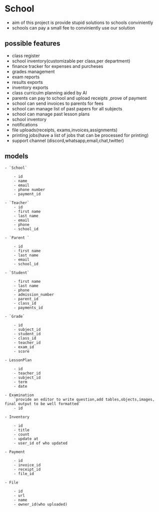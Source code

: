 # School

- aim of this project is provide stupid solutions to schools conviniently
- schools can pay a small fee to conviniently use our solution


## possible features
- class register
- school inventory(customizable per class,per department)
- finance tracker for expenses and purcheses
- grades management
- exam reports
- results exports
- inventory exports
- class curriculm planning aided by AI 
- parents can pay to school and upload receipts ,prove of payment
- school can send invoices to parents for fees
- school can manage list of past papers for all subjects
- school can manage past lesson plans
- school inventory
- notifications
- file uploads(receipts, exams,invoices,assignments)
- printing jobs(have a list of jobs that can be processed for printing)
- support channel (discord,whatsapp,email,chat,twitter)

## models

    - `School`

        - id
        - name
        - email 
        - phone number
        - payment_id

    - `Teacher`
        - id
        - first name
        - last name
        - email
        - phone
        - school_id

    - `Parent `

        - id
        - first name
        - last name
        - email
        - school_id

    - `Student`

        - first name
        - last name
        - phone
        - admission_number
        - parent_id
        - class_id
        - payments_id
    
    - `Grade`

        - id
        - subject_id
        - student_id
        - class_id
        - teacher_id
        - exam_id
        - score

    - LessonPlan

        - id
        - teacher_id
        - subject_id
        - term
        - date

    - Examination
        `provide an editor to write question,add tables,objects,images, final output to be well formatted`
        - id

    - Inventory 

        - id
        - title
        - count
        - update at
        - user_id of who updated

    - Payment

        - id
        - invoice_id
        - receipt_id
        - file_id
        
    - File

        - id 
        - url
        - name
        - owner_id(who uploaded)

